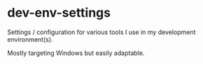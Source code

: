 dev-env-settings
================

Settings / configuration for various tools I use in my development environment(s).

Mostly targeting Windows but easily adaptable.

